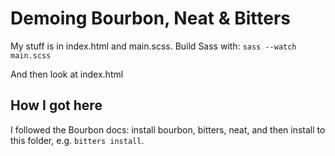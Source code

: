 # Demoing Bourbon, Neat & Bitters

My stuff is in index.html and main.scss. Build Sass with:
`sass --watch main.scss`

And then look at index.html


## How I got here
I followed the Bourbon docs: install bourbon, bitters, neat, and then install to this folder, e.g. `bitters install`.
